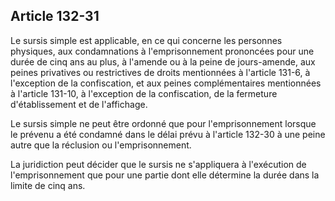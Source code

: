 Article 132-31
----
Le sursis simple est applicable, en ce qui concerne les personnes physiques, aux
condamnations à l'emprisonnement prononcées pour une durée de cinq ans au plus,
à l'amende ou à la peine de jours-amende, aux peines privatives ou restrictives
de droits mentionnées à l'article 131-6, à l'exception de la confiscation, et
aux peines complémentaires mentionnées à l'article 131-10, à l'exception de la
confiscation, de la fermeture d'établissement et de l'affichage.

Le sursis simple ne peut être ordonné que pour l'emprisonnement lorsque le
prévenu a été condamné dans le délai prévu à l'article 132-30 à une peine autre
que la réclusion ou l'emprisonnement.

La juridiction peut décider que le sursis ne s'appliquera à l'exécution de
l'emprisonnement que pour une partie dont elle détermine la durée dans la limite
de cinq ans.
